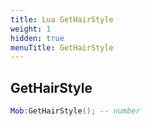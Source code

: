 ```yaml
---
title: Lua GetHairStyle
weight: 1
hidden: true
menuTitle: GetHairStyle
---
```

## GetHairStyle
```lua
Mob:GetHairStyle(); -- number
```